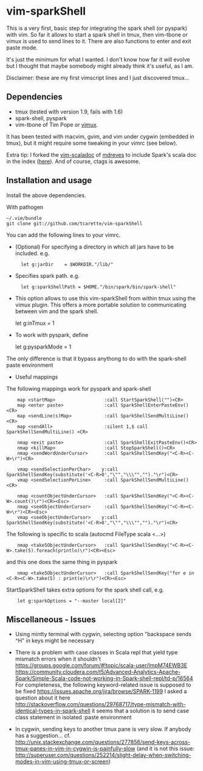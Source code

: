 # vim-sparkShell

This is a very first, basic step for integrating the spark shell (or pyspark) with vim.
So far it allows to start a spark shell in tmux, then vim-tbone or vimux is used to
send lines to it. There are also functions to enter and exit paste mode.

It's just the minimum for what I wanted. I don't know how far it will
evolve but I thought that maybe somebody might already think it's useful,
as I am.

Disclaimer: these are my first vimscript lines and I just discovered tmux...

## Dependencies

* tmux         (tested with version 1.9, fails with 1.6)
* spark-shell, pyspark
* vim-tbone of Tim Pope or [vimux](https://github.com/benmills/vimux.git).

It has been tested with macvim, gvim, and vim under cygwin (embedded in tmux), but it might require some tweaking in your vimrc (see below).

Extra tip: I forked the [vim-scaladoc](https://github.com/mdreves/vim-scaladoc) of [mdreves](https://github.com/mdreves) to include Spark's scala doc in the index ([here](https://github.com/tcarette/vim-scaladoc)). And of course, ctags is awesome.

## Installation and usage

Install the above dependencies.

With pathogen

    ~/.vim/bundle
    git clone git://github.com/tcarette/vim-sparkShell

You can add the following lines to your vimrc.
	
* (Optional) For specifying a directory in which all jars have to be
included. e.g.

		let g:jarDir    = $WORKDIR."/lib/"

* Specifies spark path. e.g.

		let g:sparkShellPath = $HOME."/bin/spark/bin/spark-shell"

* This option allows to use this vim-sparkShell from within tmux using the vimux plugin. This offers a more portable solution to communicating between vim and the spark shell.

    let g:inTmux         = 1

* To work with pyspark, define

    let g:pysparkMode = 1

The only difference is that it bypass anythong to do with the spark-shell paste environment

* Useful mappings

The following mappings work for pyspark and spark-shell

		map <startMap>                  :call StartSparkShell("")<CR>
		map <enter paste>               :call SparkShellEnterPasteEnv()<CR>
		map <sendLine(s)Map>            :call SparkShellSendMultiLine() <CR>
		map <sendAll>                   :silent 1,$ call SparkShellSendMultiLine() <CR>

		nmap <exit paste>               :call SparkShellExitPasteEnv()<CR>
		nmap <killMap>                  :call StopSparkShell()<CR>
		nmap <sendWordUnderCursor>      :call SparkShellSendKey("<C-R><C-W>\r")<CR> 

		vmap <sendSelectionPerChar>    y:call SparkShellSendKey(substitute('<C-R>0',"\"","\\\"","")."\r")<CR>
		vmap <sendSelectionPerLine>     :call SparkShellSendMultiLine() <CR>

		nmap <countObjectUnderCursor>   :call SparkShellSendKey("<C-R><C-W>.count()\r")<CR><Esc>
		nmap <seeObjectUnderCursor>     :call SparkShellSendKey("<C-R><C-W>\r")<CR><Esc>
		vmap <seeObjectUnderCursor>    y:call SparkShellSendKey(substitute('<C-R>0',"\"","\\\"","")."\r")<CR>

The following is specific to scala (autocmd FileType scala <...>)

		nmap <take5ObjectUnderCursor>   :call SparkShellSendKey("<C-R><C-W>.take(5).foreach(println)\r")<CR><Esc>

and this one does the same thing in pyspark

		nmap <take5ObjectUnderCursor>   :call SparkShellSendKey("for e in <C-R><C-W>.take(5) : print(e)\r\r")<CR><Esc>

StartSparkShell takes extra options for the spark shell call, e.g.

		let g:sparkOptions = "--master local[2]"

## Miscellaneous - Issues

* Using mintty terminal with cygwin, selecting option "backspace sends ^H" in keys might be necessary

* There is a problem with case classes in Scala repl that yield type mismatch errors when it shouldn't
https://groups.google.com/forum/#!topic/scala-user/lmpM74EWB3E
https://community.cloudera.com/t5/Advanced-Analytics-Apache-Spark/Simple-Scala-code-not-working-in-Spark-shell-repl/td-p/16564
For completeness, the following keyword-related issue is supposed to be fixed
https://issues.apache.org/jira/browse/SPARK-1199
I asked a question about it here
http://stackoverflow.com/questions/29768717/type-mismatch-with-identical-types-in-spark-shell
it seems that a solution is to send case class statement in isolated :paste environment

* In cygwin, sending keys to another tmux pane is very slow. If anybody has a suggestion...
cf. http://unix.stackexchange.com/questions/277856/send-keys-across-tmux-panes-in-vim-in-cygwin-is-painfully-slow
(and it is not this issue: http://superuser.com/questions/252214/slight-delay-when-switching-modes-in-vim-using-tmux-or-screen)
